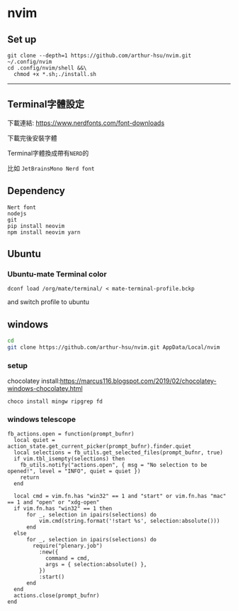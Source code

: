 # nvim
## Set up

```shell
git clone --depth=1 https://github.com/arthur-hsu/nvim.git ~/.config/nvim
cd .config/nvim/shell &&\
  chmod +x *.sh;./install.sh
```



---
## Terminal字體設定

下載連結: <https://www.nerdfonts.com/font-downloads>

下載完後安裝字體
  
Terminal字體換成帶有`NERD`的
  
比如 `JetBrainsMono Nerd font`


## Dependency
`Nert font`  
`nodejs`  
`git`  
`pip install neovim`  
`npm install neovim yarn`  




## Ubuntu


### Ubuntu-mate Terminal color
```shell
dconf load /org/mate/terminal/ < mate-terminal-profile.bckp
```
and switch profile to ubuntu




## windows

```sh
cd
git clone https://github.com/arthur-hsu/nvim.git AppData/Local/nvim
```
### setup
chocolatey install:<https://marcus116.blogspot.com/2019/02/chocolatey-windows-chocolatey.html>

```shell
choco install mingw ripgrep fd
```

### windows telescope
```
fb_actions.open = function(prompt_bufnr)
  local quiet = action_state.get_current_picker(prompt_bufnr).finder.quiet
  local selections = fb_utils.get_selected_files(prompt_bufnr, true)
  if vim.tbl_isempty(selections) then
    fb_utils.notify("actions.open", { msg = "No selection to be opened!", level = "INFO", quiet = quiet })
    return
  end

  local cmd = vim.fn.has "win32" == 1 and "start" or vim.fn.has "mac" == 1 and "open" or "xdg-open"
  if vim.fn.has "win32" == 1 then
      for _, selection in ipairs(selections) do
          vim.cmd(string.format('!start %s', selection:absolute()))
      end
  else
      for _, selection in ipairs(selections) do
        require("plenary.job")
          :new({
            command = cmd,
            args = { selection:absolute() },
          })
          :start()
      end
  end
  actions.close(prompt_bufnr)
end
```

